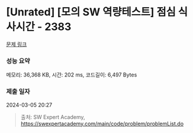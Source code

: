 # [Unrated] [모의 SW 역량테스트] 점심 식사시간 - 2383 

[문제 링크](https://swexpertacademy.com/main/code/problem/problemDetail.do?contestProbId=AV5-BEE6AK0DFAVl) 

### 성능 요약

메모리: 36,368 KB, 시간: 202 ms, 코드길이: 6,497 Bytes

### 제출 일자

2024-03-05 20:27



> 출처: SW Expert Academy, https://swexpertacademy.com/main/code/problem/problemList.do